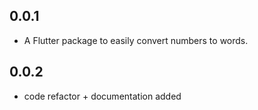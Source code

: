 ## 0.0.1

* A Flutter package to easily convert numbers to words.


## 0.0.2

* code refactor + documentation added